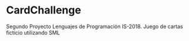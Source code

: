 # CardChallenge
Segundo Proyecto Lenguajes de Programación IS-2018. Juego de cartas ficticio utilizando SML
